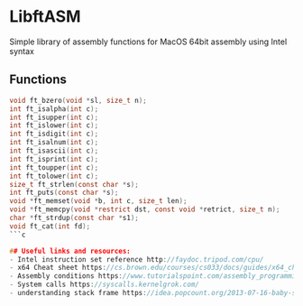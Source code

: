 # LibftASM
Simple library of assembly functions for MacOS 64bit assembly using Intel syntax

## Functions
```c
void ft_bzero(void *sl, size_t n);
int ft_isalpha(int c);
int ft_isupper(int c);
int ft_islower(int c);
int ft_isdigit(int c);
int ft_isalnum(int c);
int ft_isascii(int c);
int ft_isprint(int c);
int ft_toupper(int c);
int ft_tolower(int c);
size_t ft_strlen(const char *s);
int ft_puts(const char *s);
void *ft_memset(void *b, int c, size_t len);
void *ft_memcpy(void *restrict dst, const void *retrict, size_t n);
char *ft_strdup(const char *s1);
void ft_cat(int fd);	
```c

## Useful links and resources:
- Intel instruction set reference http://faydoc.tripod.com/cpu/
- x64 Cheat sheet https://cs.brown.edu/courses/cs033/docs/guides/x64_cheatsheet.pdf
- Assembly conditions https://www.tutorialspoint.com/assembly_programming/assembly_conditions.htm
- System calls https://syscalls.kernelgrok.com/
- understanding stack frame https://idea.popcount.org/2013-07-16-baby-steps-in-x86-assembly/ 
